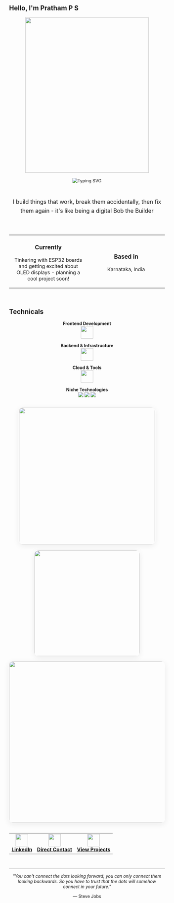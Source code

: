 ## Hello, I'm Pratham P S
<div align="center">
  <img height="500" width="400" src="https://user-images.githubusercontent.com/74038190/225813708-98b745f2-7d22-48cf-9150-083f1b00d6c9.gif" />
</div>

<br>

<div align="center">
  <img src="https://readme-typing-svg.herokuapp.com?font=SF+Pro+Display&weight=500&size=32&pause=1500&color=007AFF&center=true&vCenter=true&width=700&lines=Full-Stack+Developer;Product+Manager;Blockchain+Engineer" alt="Typing SVG" />
</div>


<br>

## 

<div align="center">
  <p style="max-width: 600px; font-size: 18px; line-height: 1.6;">
    I build things that work, break them accidentally, then fix them again - it's like being a digital Bob the Builder
  </p>
</div>

## 

<br>

<div align="center">
  <table>
    <tr>
      <td align="center" width="350">
        <h3>Currently</h3>
        Tinkering with ESP32 boards and getting excited about OLED displays - planning a cool project soon!
       </p>
      </td>
      <td align="center" width="350">
        <h3>Based in</h3>
        <p>Karnataka, India<br>
      </td>
    </tr>
  </table>
</div>
<br>

## Technicals

<div align="center">
  
**Frontend Development**  
<img src="https://skillicons.dev/icons?i=js,ts,react,nextjs,html,css" height="40"/>

**Backend & Infrastructure**  
<img src="https://skillicons.dev/icons?i=nodejs,python,java,mongodb,postgresql,redis" height="40"/>

**Cloud & Tools**  
<img src="https://skillicons.dev/icons?i=aws,azure,docker,firebase,figma" height="40"/>

**Niche Technologies**  
<img src="https://img.shields.io/badge/Hyperledger%20Fabric-2F3134?style=flat&logo=hyperledger&logoColor=white" />
<img src="https://img.shields.io/badge/Web3-F16822?style=flat&logo=web3-dot-js&logoColor=white" />
<img src="https://img.shields.io/badge/Blockchain-121D33?style=flat&logo=blockchain-dot-com&logoColor=white" />

</div>

<br>


<div align="center">
  
  
  <div style="display: flex; justify-content: center; flex-wrap: wrap; gap: 20px;">
    <img width="440" src="https://github-readme-stats.vercel.app/api?username=prathamps&show_icons=true&theme=default&hide_border=true&title_color=007AFF&text_color=1D1D1F&icon_color=007AFF&bg_color=FFFFFF&border_radius=12" style="border-radius: 12px; box-shadow: 0 4px 20px rgba(0,0,0,0.08);" />
    <img width="340" src="https://github-readme-stats.vercel.app/api/top-langs?username=prathamps&layout=compact&theme=default&hide_border=true&title_color=007AFF&text_color=1D1D1F&bg_color=FFFFFF&border_radius=12" style="border-radius: 12px; box-shadow: 0 4px 20px rgba(0,0,0,0.08);" />
  </div>
  
  <br>
  
  <img width="520" src="https://github-readme-streak-stats.herokuapp.com?user=prathamps&theme=default&hide_border=true&background=FFFFFF&stroke=007AFF&ring=007AFF&fire=FF3B30&currStreakLabel=007AFF&border_radius=12" style="border-radius: 12px; box-shadow: 0 4px 20px rgba(0,0,0,0.08);" />
</div>



<br>


<div align="center">
  <table>
    <tr>
      <td align="center">
        <a href="https://www.linkedin.com/in/prathamps/" target="_blank">
          <img src="https://img.shields.io/badge/LinkedIn-0077B5?style=for-the-badge&logo=linkedin&logoColor=white" height="40"/>
          <br><strong>LinkedIn</strong>
        </a>
      </td>
      <td align="center">
        <a href="mailto:pspratham16@gmail.com" target="_blank">
          <img src="https://img.shields.io/badge/Email-EA4335?style=for-the-badge&logo=gmail&logoColor=white" height="40"/>
          <br><strong>Direct Contact</strong>
        </a>
      </td>
      <td align="center">
        <a href="https://github.com/prathamps" target="_blank">
          <img src="https://img.shields.io/badge/Portfolio-181717?style=for-the-badge&logo=github&logoColor=white" height="40"/>
          <br><strong>View Projects</strong>
        </a>
      </td>
    </tr>
  </table>
</div>

<br>

---

<div align="center">
  <p><em>"You can't connect the dots looking forward; you can only connect them looking backwards. So you have to trust that the dots will somehow connect in your future."</em></p>
  <p>— Steve Jobs</p>
</div>
